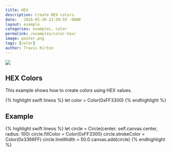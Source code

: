 ```yaml
---
title: HEX
description: Create HEX colors.
date:   2016-05-30 23:59:59 -0800
layout: example
categories: examples, color
permalink: /examples/color-hex/
image: poster.png
tags: [color]
author: Travis Kirton
---
```

![](hex.png)

## HEX Colors
This example shows how to create colors using HEX values.

{% highlight swift lineos %}
let color = Color(0xFF3300)
{% endhighlight %}

## Example
{% highlight swift lineos %}
let circle = Circle(center: self.canvas.center, radius: 100)
circle.fillColor = Color(0xFF3300)
circle.strokeColor = Color(0x3366FF)
circle.lineWidth = 50.0
canvas.add(circle)
{% endhighlight %}

